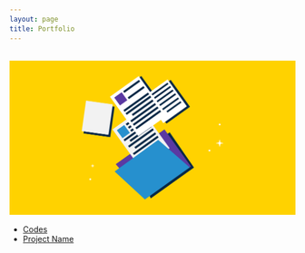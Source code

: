 ```yaml
---
layout: page
title: Portfolio
---
```


<br>
<img src="/images/portfolio_cover.webp" alt="image from somewhere in internet">
<br>

<ul>
	<li> <a href="https://github.com/shahnazpriya/mycodes.github.io" target="_blank">Codes</a> </li>
	<li> <a href="/Portfolios/project_1/" target="_blank">Project Name</a> </li>
</ul>
